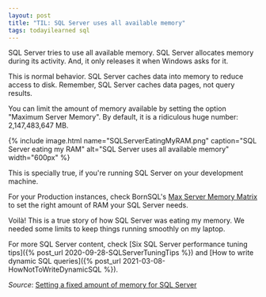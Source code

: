 ```yaml
---
layout: post
title: "TIL: SQL Server uses all available memory"
tags: todayilearned sql
---
```


SQL Server tries to use all available memory. SQL Server allocates memory during its activity. And, it only releases it when Windows asks for it.

This is normal behavior. SQL Server caches data into memory to reduce access to disk. Remember, SQL Server caches data pages, not query results.

You can limit the amount of memory available by setting the option "Maximum Server Memory". By default, it is a ridiculous huge number: 2,147,483,647 MB. 

{% include image.html name="SQLServerEatingMyRAM.png" caption="SQL Server eating my RAM" alt="SQL Server uses all available memory" width="600px" %}

This is specially true, if you're running SQL Server on your development machine.

For your Production instances, check BornSQL's [Max Server Memory Matrix](https://bornsql.ca/s/memory/) to set the right amount of RAM your SQL Server needs.

Voilà! This is a true story of how SQL Server was eating my memory. We needed some limits to keep things running smoothly on my laptop.

For more SQL Server content, check [Six SQL Server performance tuning tips]({% post_url 2020-09-28-SQLServerTuningTips %}) and [How to write dynamic SQL queries]({% post_url 2021-03-08-HowNotToWriteDynamicSQL %}).

_Source_: [Setting a fixed amount of memory for SQL Server](https://www.mssqltips.com/sqlservertip/4182/setting-a-fixed-amount-of-memory-for-sql-server/)
